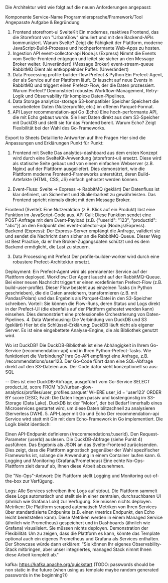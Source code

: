 Die Architektur wird wie folgt auf die neuen Anforderungen angepasst:

Komponente	Service-Name	Programmiersprache/Framework/Tool	Angepasste Aufgabe & Begründung
1. Frontend	storefront-ui	SvelteKit	Ein modernes, reaktives Frontend, das die Storefront von "UrbanGlow" simuliert und mit den Backend-APIs kommuniziert. Warum Svelte? Zeigt die Fähigkeit der Plattform, moderne JavaScript-Build-Prozesse und hochperformante Web-Apps zu hosten.
2. Ingestion API	event-collector-api	Node.js (Express)	Nimmt die Events vom Svelte-Frontend entgegen und leitet sie sicher an den Message Broker weiter. (Unverändert)
(Message Broker)	event-stream-queue	RabbitMQ	Dient als entkoppelnder Puffer. (Unverändert)
3. Data Processing	profile-builder-flow	Prefect & Python	Ein Prefect-Agent, der als Service auf der Plattform läuft. Er lauscht auf neue Events in RabbitMQ und triggert einen Prefect-Flow, der die Daten prozessiert. Warum Prefect? Demonstriert robustes Workflow-Management, Retry-Logik und Observability für komplexe Daten-Pipelines.
4. Data Storage	analytics-storage	S3-kompatibler Speicher	Speichert die verarbeiteten Daten (Nutzerprofile, etc.) im offenen Parquet-Format.
5. API Layer	recommendation-api	Go (Echo)	Eine hoch-performante API, die mit Echo gebaut wurde. Sie liest Daten direkt aus dem S3-Speicher mit DuckDB und stellt sie für das Frontend bereit. Warum Echo? Zeigt Flexibilität bei der Wahl des Go-Frameworks.

Export to Sheets
Detaillierte Antworten auf Ihre Fragen
Hier sind die Anpassungen und Erklärungen Punkt für Punkt:

1. Frontend mit Svelte
Das analytics-dashboard aus dem ersten Konzept wird durch eine SvelteKit-Anwendung (storefront-ui) ersetzt. Diese wird als statische Seite gebaut und von einem einfachen Webserver (z.B. Nginx) auf der Plattform ausgeliefert. Dies demonstriert, wie die Plattform moderne Frontend-Frameworks unterstützt, deren Build-Artefakte (HTML, CSS, JS) einfach gehostet werden können.

2. Event-Fluss: Svelte → Express → RabbitMQ (geklärt)
Der Datenfluss ist klar definiert, um Sicherheit und Skalierbarkeit zu gewährleisten. Das Frontend spricht niemals direkt mit dem Message Broker.

Frontend (Svelte): Eine Nutzeraktion (z.B. Klick auf ein Produkt) löst eine Funktion im JavaScript-Code aus.
API Call: Diese Funktion sendet eine POST-Anfrage mit dem Event-Payload (z.B. {"userId": "123", "productId": "abc"}) an den Endpunkt des event-collector-api (Node.js/Express).
Backend (Express): Der Express-Server empfängt die Anfrage, validiert sie und sendet die Nachricht dann sicher an die RabbitMQ-Queue.
Dieser Weg ist Best Practice, da er Ihre Broker-Zugangsdaten schützt und es dem Backend ermöglicht, die Last zu steuern.

3. Data Processing mit Prefect
Der profile-builder-worker wird durch eine robustere Prefect-Architektur ersetzt.

Deployment: Ein Prefect-Agent wird als permanenter Service auf der Plattform deployed.
Workflow:
Der Agent lauscht auf der RabbitMQ-Queue.
Bei einer neuen Nachricht triggert er einen vordefinierten Prefect-Flow (z.B. build-user-profile).
Dieser Flow besteht aus einzelnen Tasks (in Python geschrieben), die die Daten anreichern, transformieren (z.B. mit Pandas/Polars) und das Ergebnis als Parquet-Datei in den S3-Speicher schreiben.
Vorteil: Sie können die Flow-Runs, deren Status und Logs direkt in der Prefect-UI (die ebenfalls auf der Plattform gehostet werden kann) einsehen. Dies demonstriert eine professionelle Orchestrierung von Daten-Pipelines.
4. Data Warehousing: Die Verbindung von DuckDB und S3 (geklärt)
Hier ist die Schlüssel-Erklärung: DuckDB läuft nicht als eigener Server. Es ist eine eingebettete Analyse-Engine, die als Bibliothek genutzt wird.

Wo ist DuckDB? Die DuckDB-Bibliothek ist eine Abhängigkeit in Ihrem Go-Service (recommendation-api) und in Ihren Python-Prefect-Tasks.
Wie funktioniert die Verbindung?
Ihre Go-API empfängt eine Anfrage, z.B. /recommendations/user123.
Der Go-Code führt dann eine SQL-Abfrage direkt auf den S3-Dateien aus. Der Code dafür sieht konzeptionell so aus:
SQL

-- Dies ist eine DuckDB-Abfrage, ausgeführt vom Go-Service
SELECT product_id, score
FROM 's3://urban-glow-analytics/profiles/user_profiles.parquet'
WHERE user_id = 'user123'
ORDER BY score DESC;
Fazit: Die Daten liegen passiv und kostengünstig im S3-Storage (Data Lake). DuckDB ist der "Motor", der bei Bedarf innerhalb eines Microservices gestartet wird, um diese Daten blitzschnell zu analysieren (Serverless DWH).
5. API-Layer mit Go und Echo
Der recommendation-api Service wird statt mit Gin mit dem Echo-Framework in Go implementiert. Die Logik bleibt identisch:

Einen API-Endpunkt definieren (/recommendations/:userId).
Den Request-Parameter (userId) auslesen.
Die DuckDB-Abfrage (siehe Punkt 4) ausführen.
Das Ergebnis als JSON an das Svelte-Frontend zurücksenden. Dies zeigt, dass die Plattform agnostisch gegenüber der Wahl spezifischer Frameworks ist, solange die Anwendung in einem Container laufen kann.
6. Logging und Monitoring (Grafana/Prometheus)
Eine echte No-Ops-Plattform zielt darauf ab, Ihnen diese Arbeit abzunehmen.

Die "No-Ops"-Antwort: Die Plattform stellt Logging und Monitoring out-of-the-box zur Verfügung.

Logs: Alle Services schreiben ihre Logs auf stdout. Die Plattform sammelt diese Logs automatisch und stellt sie in einer zentralen, durchsuchbaren UI (ähnlich wie Grafana Loki) zur Verfügung. Sie müssen nichts deployen.
Metriken: Die Plattform scraped automatisch Metriken von Ihren Services über standardisierte Endpunkte (z.B. einen /metrics Endpunkt, den Echo leicht bereitstellen kann). Diese Metriken werden in einem Managed Service (ähnlich wie Prometheus) gespeichert und in Dashboards (ähnlich wie Grafana) visualisiert. Sie müssen nichts deployen.
Demonstration der Flexibilität: Um zu zeigen, dass die Plattform es kann, könnte das Template optional auch ein eigenes Prometheus und Grafana als Services enthalten. Der Showcase würde dann erklären: "Sie können Ihr eigenes Observability-Stack mitbringen, aber unser integriertes, managed Stack nimmt Ihnen diese Arbeit komplett ab."



kafka: https://kafka.apache.org/quickstart
(TODO: passwords should be non static in the future (when using as template maybe random generated passwords in the beginning?))